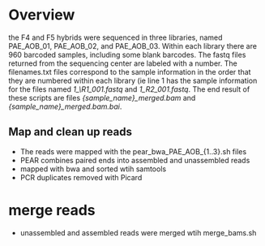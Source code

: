 
# Overview
the F4 and F5 hybrids were sequenced in three libraries, named PAE\_AOB\_01, PAE\_AOB\_02, and PAE\_AOB\_03. Within each library there are 960 barcoded samples, including some blank barcodes. The fastq files returned from the sequencing center are labeled with a number. The filenames.txt files correspond to the sample information in the order that they are numbered within each library (ie line 1 has the sample information for the files named *1\_\R1\_001.fastq* and *1\_R2\_001.fastq*. The end result of these scripts are files *{sample\_name}\_merged.bam* and *{sample\_name}\_merged.bam.bai*.

## Map and clean up reads

* The reads were mapped with the pear\_bwa\_PAE\_AOB\_{1..3}.sh files
* PEAR combines paired ends into assembled and unassembled reads
* mapped with bwa and sorted wtih samtools
* PCR duplicates removed with Picard

# merge reads

* unassembled and assembled reads were merged wtih merge_bams.sh

